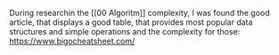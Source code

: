 During researchin the [[00 Algoritm]] complexity, I was found the good article, that displays a good table, that provides most popular data structures and simple operations and the complexity for those:
https://www.bigocheatsheet.com/